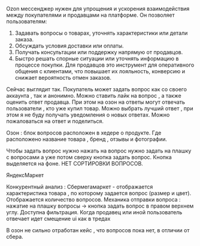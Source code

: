 Ozon мессенджер нужен для упрощения и ускорения взаимодействия между покупателями и продавцами на платформе. Он позволяет пользователям:
1. Задавать вопросы о товарах, уточнять характеристики или детали заказа.
2. Обсуждать условия доставки или оплаты.
3. Получать консультации или поддержку напрямую от продавцов.
4. Быстро решать спорные ситуации или уточнять информацию в процессе покупки.
Для продавцов это инструмент для оперативного общения с клиентами, что повышает их лояльность, конверсию и снижает вероятность отмен заказов.

Сейчас выглядит так. Покупатель может задать вопрос как со своего аккаунта , так и анонимно. Можно ставить лайк на вопрос , а также оценить ответ продавца. При этом на озон на ответы могут отвечать пользователи , кто уже купил товар. Можно выбрать лучший ответ , при этом я не буду получать уведомления о новых ответах. Можно пожаловаться на ответ и поделиться. 

Озон : 
блок вопросов расположен в хедере о продукте. Где расположено название товара , бренд , отзывы и фотографии. 

Чтобы задать вопрос нужно нажать на вопрос нужно задать на плашку с вопросами а уже потом сверху кнопка задать вопрос. Кнопка выделяется на фоне. НЕТ СОРТИРОВКИ ВОПРОСОВ. 

ЯндексМаркет 







Конкурентный анализ : 
Сбермегамаркет - отображается характеристика товара , по которому задается вопрос (размер и цвет). Отображается количество вопросов. Механика отправки вопроса : 
нажатие на плашку вопросы -> кнопка задать вопрос в правом верхнем углу. Доступна фильтрация. Когда продавец или иной пользователь отвечает идет смещение ui как в тредах

В озон не сильно отработан кейс , что вопросов пока нет, в отличии от сбера. 





